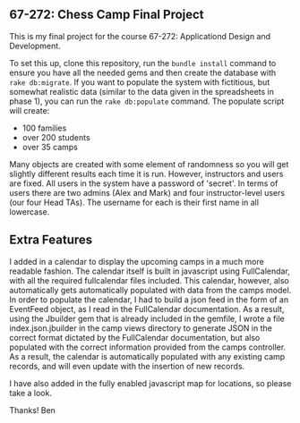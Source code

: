 ## 67-272: Chess Camp Final Project ##

This is my final project for the course 67-272: Applicationd Design and Development.

To set this up, clone this repository, run the `bundle install` command to ensure you have all the needed gems and then create the database with `rake db:migrate`.  If you want to populate the system with fictitious, but somewhat realistic data (similar to the data given in the spreadsheets in phase 1), you can run the `rake db:populate` command.  The populate script will create:
- 100 families
- over 200 students
- over 35 camps

Many objects are created with some element of randomness so you will get slightly different results each time it is run.  However, instructors and users are fixed.  All users in the system have a password of 'secret'.  In terms of users there are two admins (Alex and Mark) and four instructor-level users (our four Head TAs).  The username for each is their first name in all lowercase.

## Extra Features ##

I added in a calendar to display the upcoming camps in a much more readable fashion. The calendar itself is built in javascript
using FullCalendar, with all the required fullcalendar files included.  This calendar, however, also automatically gets automatically
populated with data from the camps model.  In order to populate the calendar, I had to build a json feed in the form of an
EventFeed object, as I read in the FullCalendar documentation.  As a result, using the Jbuilder gem that is already included
in the gemfile, I wrote a file index.json.jbuilder in the camp views directory to generate JSON in the correct format dictated by 
the FullCalendar documentation, but also populated with the correct information provided from the camps controller.  As a result,
the calendar is automatically populated with any existing camp records, and will even update with the insertion of new records.


I have also added in the fully enabled javascript map for locations, so please take a look.

Thanks! 
Ben

